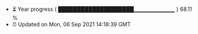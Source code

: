 - ⏳ Year progress { ████████████████████▁▁▁▁▁▁▁▁▁▁ } 68.11 %
- ⏰ Updated on Mon, 06 Sep 2021 14:18:39 GMT

